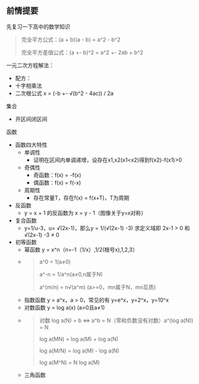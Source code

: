 ## 前情提要

先复习一下高中的数学知识

> 完全平方公式：(a + b)(a - b) = a^2 - b^2
>
> 完全平方差值公式：(a +- b)^2 = a^2 +- 2ab + b^2

一元二次方程解法：

- 配方：
- 十字相乘法
- 二次根公式 x = (-b +- √(b^2 - 4ac)) / 2a

集合

- 开区间闭区间

函数

- 函数四大特性
    - 单调性
        - 证明在区间内单调递增，设存在x1,x2(x1<x2)得到f(x2)-f(x1)>0
    - 奇偶性
        - 奇函数：f(x) = -f(x)
        - 偶函数：f(x) = f(-x)
    - 周期性
        - 存在常量T，存在f(x) = f(x+T)，T为周期
- 反函数
    - y = x + 1 的反函数为 x = y - 1（图像关于y=x对称）
- 复合函数
    - y=1/u-3，u= √(2x-1)，那么y = 1/(√(2x-1) -3) 求定义域即 2x-1 > 0 和 √(2x-1) -3 ≠ 0
- 初等函数
    - 幂函数 y = x^n（n=-1（1/x）,1/2(根号x),1,2,3）
    - > a^0 = 1(a≠0)
      >
      > a^-n = 1/a^n(a≠0,n属于N)
      >
      > a^(m/n) = n√(a^m) (a>=0，mn属于N，mn互质)
    - 指数函数 y = a^x，a > 0，常见的有 y=e^x，y=2^x，y=10^x
    - 对数函数 y = log a(x) (a>0且a≠1)
    - > 对数 log a(N) = b <=> a^b = N（零和负数没有对数）a^(log a(N)) = N
      >
      > log a(MN) = log a(M) + log a(N)
      >
      > log a(M/N) = log a(M) - log a(N)
      >
      > log a(M^N) = N log a(M)
    - 三角函数